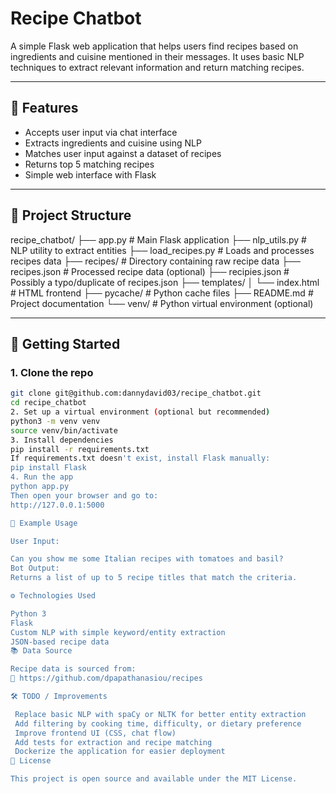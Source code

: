 #  Recipe Chatbot

A simple Flask web application that helps users find recipes based on ingredients and cuisine mentioned in their messages. It uses basic NLP techniques to extract relevant information and return matching recipes.

---

## 🧠 Features

- Accepts user input via chat interface
- Extracts ingredients and cuisine using NLP
- Matches user input against a dataset of recipes
- Returns top 5 matching recipes
- Simple web interface with Flask

---

## 📁 Project Structure

recipe_chatbot/
├── app.py # Main Flask application
├── nlp_utils.py # NLP utility to extract entities
├── load_recipes.py # Loads and processes recipes data
├── recipes/ # Directory containing raw recipe data
├── recipes.json # Processed recipe data (optional)
├── recipies.json # Possibly a typo/duplicate of recipes.json
├── templates/
│ └── index.html # HTML frontend
├── pycache/ # Python cache files
├── README.md # Project documentation
└── venv/ # Python virtual environment (optional)


---

## 🚀 Getting Started

### 1. Clone the repo

```bash
git clone git@github.com:dannydavid03/recipe_chatbot.git
cd recipe_chatbot
2. Set up a virtual environment (optional but recommended)
python3 -m venv venv
source venv/bin/activate
3. Install dependencies
pip install -r requirements.txt
If requirements.txt doesn't exist, install Flask manually:
pip install Flask
4. Run the app
python app.py
Then open your browser and go to:
http://127.0.0.1:5000

💬 Example Usage

User Input:

Can you show me some Italian recipes with tomatoes and basil?
Bot Output:
Returns a list of up to 5 recipe titles that match the criteria.

⚙️ Technologies Used

Python 3
Flask
Custom NLP with simple keyword/entity extraction
JSON-based recipe data
📚 Data Source

Recipe data is sourced from:
🔗 https://github.com/dpapathanasiou/recipes

🛠️ TODO / Improvements

 Replace basic NLP with spaCy or NLTK for better entity extraction
 Add filtering by cooking time, difficulty, or dietary preference
 Improve frontend UI (CSS, chat flow)
 Add tests for extraction and recipe matching
 Dockerize the application for easier deployment
📄 License

This project is open source and available under the MIT License.


